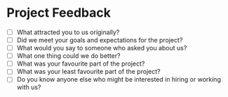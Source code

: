 # Project Feedback

- [ ] What attracted you to us originally?
- [ ] Did we meet your goals and expectations for the project?
- [ ] What would you say to someone who asked you about us?
- [ ] What one thing could we do better?
- [ ] What was your favourite part of the project?
- [ ] What was your least favourite part of the project?
- [ ] Do you know anyone else who might be interested in hiring or working with us?
